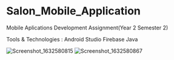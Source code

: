 # Salon_Mobile_Application


Mobile Aplications Development Assignment(Year 2 Semester 2)

Tools & Technologies :
    Android Studio
    Firebase
    Java
    
    
    
   ![Screenshot_1632580815](https://user-images.githubusercontent.com/86143384/149473960-c4179128-eb99-4226-bc6c-9ea7bf1db2a8.png)
![Screenshot_1632580867](https://user-images.githubusercontent.com/86143384/149474705-4ab54880-c53d-430a-9127-1d0a3ab61cc0.png)
    
    
